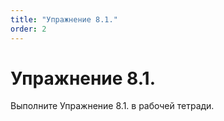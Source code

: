 ```yaml
---
title: "Упражнение 8.1."
order: 2
---
```


# Упражнение 8.1.

Выполните Упражнение 8.1. в рабочей тетради.